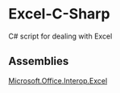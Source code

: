 # Excel-C-Sharp
C# script for dealing with Excel
<h2>
  Assemblies
</h2>
<a href="https://www.nuget.org/packages/Microsoft.Office.Interop.Excel">Microsoft.Office.Interop.Excel</a>
